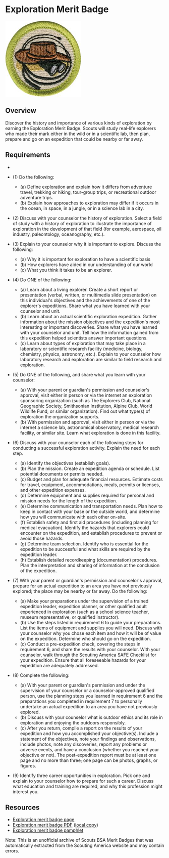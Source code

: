 

# Exploration Merit Badge

![Exploration Merit Badge](images/exploration-merit-badge.jpg)

## Overview



Discover the history and importance of various kinds of exploration by earning the Exploration Merit Badge. Scouts will study real-life explorers who made their mark either in the wild or in a scientific lab, then plan, prepare and go on an expedition that could be nearby or far away.

## Requirements

* 
* (1) Do the following:
    * (a) Define exploration and explain how it differs from adventure travel, trekking or hiking, tour-group trips, or recreational outdoor adventure trips.
    * (b) Explain how approaches to exploration may differ if it occurs in the ocean, in space, in a jungle, or in a science lab in a city.


* (2) Discuss with your counselor the history of exploration.  Select a field of study with a history of exploration to illustrate the importance of exploration in the development of that field (for example, aerospace, oil industry, paleontology, oceanography, etc.).
* (3) Explain to your counselor why it is important to explore. Discuss the following:
    * (a) Why it is important for exploration to have a scientific basis
    * (b) How explorers have aided in our understanding of our world
    * (c) What you think it takes to be an explorer.


* (4) Do ONE of the following:
    * (a) Learn about a living explorer. Create a short report or presentation (verbal, written, or multimedia slide presentation) on this individual's objectives and the achievements of one of the explorer's expeditions. Share what you have learned with your counselor and unit.
    * (b) Learn about an actual scientific exploration expedition. Gather information about the mission objectives and the expedition's most interesting or important discoveries. Share what you have learned with your counselor and unit. Tell how the information gained from this expedition helped scientists answer important questions.
    * (c) Learn about types of exploration that may take place in a laboratory or scientific research facility (medicine, biology, chemistry, physics, astronomy, etc.). Explain to your counselor how laboratory research and exploration are similar to field research and exploration.


* (5) Do ONE of the following, and share what you learn with your counselor:
    * (a) With your parent or guardian's permission and counselor's approval, visit either in person or via the internet an exploration sponsoring organization (such as The Explorers Club, National Geographic Society, Smithsonian Institution, Alpine Club, World Wildlife Fund, or similar organization). Find out what type(s) of exploration the organization supports.
    * (b) With permission and approval, visit either in person or via the internet a science lab, astronomical observatory, medical research facility, or similar site. Learn what exploration is done in this facility.


* (6) Discuss with your counselor each of the following steps for conducting a successful exploration activity. Explain the need for each step.
    * (a) Identify the objectives (establish goals).
    * (b) Plan the mission. Create an expedition agenda or schedule. List potential documents or permits needed.
    * (c) Budget and plan for adequate financial resources. Estimate costs for travel, equipment, accommodations, meals, permits or licenses, and other expedition expenses.
    * (d) Determine equipment and supplies required for personal and mission needs for the length of the expedition.
    * (e) Determine communication and transportation needs. Plan how to keep in contact with your base or the outside world, and determine how you will communicate with each other on-site.
    * (f) Establish safety and first aid procedures (including planning for medical evacuation). Identify the hazards that explorers could encounter on the expedition, and establish procedures to prevent or avoid those hazards.
    * (g) Determine team selection. Identify who is essential for the expedition to be successful and what skills are required by the expedition leader.
    * (h) Establish detailed recordkeeping (documentation) procedures. Plan the interpretation and sharing of information at the conclusion of the expedition.


* (7) With your parent or guardian's permission and counselor's  approval, prepare for an actual expedition to an area you have not previously explored; the place may be nearby or far away. Do the following:
    * (a) Make your preparations under the supervision of a trained expedition leader, expedition planner, or other qualified adult experienced in exploration (such as a school science teacher, museum representative, or qualified instructor).
    * (b) Use the steps listed in requirement 6 to guide your preparations. List the items of equipment and supplies you will need. Discuss with your counselor why you chose each item and how it will be of value on the expedition. Determine who should go on the expedition.
    * (c) Conduct a pre-expedition check, covering the steps in requirement 6, and share the results with your counselor. With your counselor, walk through the Scouting America SAFE Checklist for your expedition. Ensure that all foreseeable hazards for your expedition are adequately addressed.


* (8) Complete the following:
    * (a) With your parent or guardian's permission and under the supervision of your counselor or a counselor-approved qualified person, use the planning steps you learned in requirement 6 and the preparations you completed in requirement 7 to personally undertake an actual expedition to an area you have not previously explored.
    * (b) Discuss with your counselor what is outdoor ethics and its role in exploration and enjoying the outdoors responsibly.
    * (c) After you return, compile a report on the results of your expedition and how you accomplished your objective(s). Include a statement of the objectives, note your findings and observations, include photos, note any discoveries, report any problems or adverse events, and have a conclusion (whether you reached your objective or not). The post-expedition report must be at least one page and no more than three; one page can be photos, graphs, or figures.


* (9) Identify three career opportunities in exploration. Pick one and explain to your counselor how to prepare for such a career. Discuss what education and training are required, and why this profession  might interest you.


## Resources

- [Exploration merit badge page](https://www.scouting.org/merit-badges/exploration/)
- [Exploration merit badge PDF](https://filestore.scouting.org/filestore/Merit_Badge_ReqandRes/Pamphlets/Exploration_2020.pdf) ([local copy](files/exploration-merit-badge.pdf))
- [Exploration merit badge pamphlet](https://www.scoutshop.org/exploration-merit-badge-pamphlet-622522.html)

Note: This is an unofficial archive of Scouts BSA Merit Badges that was automatically extracted from the Scouting America website and may contain errors.